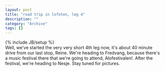 ```yaml
--- 
layout: post 
title: "road trip in lofoten, leg 4"
description: ""
category: "Archive"
tags: []
---
```

{% include JB/setup %}  
Well, we've started the very very short 4th leg now, it's about 40 minute drive from our last stop, Reine. We're heading to Fredvang, because there's a music festival there that we're going to attend, Alofestivalen!.
 After the festival, we're heading to Nesje. Stay tuned for pictures.
